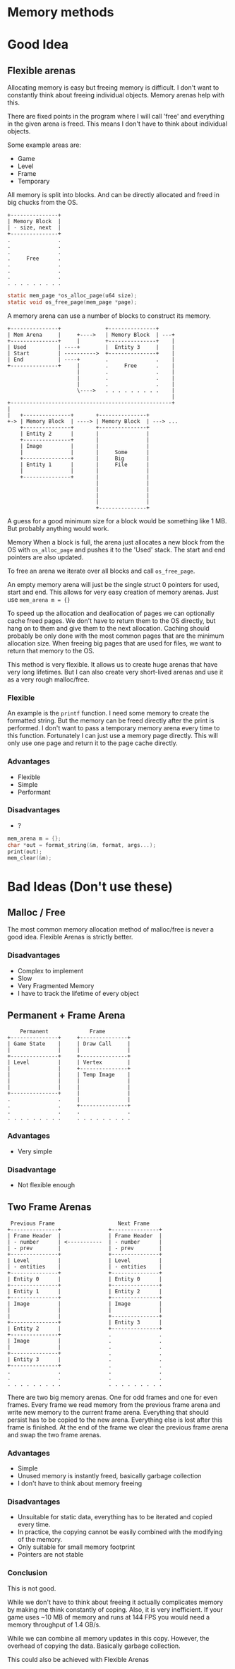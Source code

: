 <!-- Copyright (c) 2023 - Tom Smeets <tom@tsmeets.nl> -->
<!-- memory.md: Explore and document different memory allocation techniques -->
# Memory methods

# Good Idea

## Flexible arenas
Allocating memory is easy but freeing memory is difficult. I don't want to constantly think about freeing individual objects.
Memory arenas help with this.

There are fixed points in the program where I will call 'free' and everything in the given arena is freed.
This means I don't have to think about individual objects.

Some example areas are:
- Game
- Level
- Frame
- Temporary

All memory is split into blocks. And can be directly allocated and freed in big chucks from the OS.

    +---------------+
    | Memory Block  |
    | - size, next  |
    +---------------+
    .               .
    .               .
    .               .
    .     Free      .
    .               .
    .               .
    .               .
    . . . . . . . . .

```c
static mem_page *os_alloc_page(u64 size);
static void os_free_page(mem_page *page);
```

A memory arena can use a number of blocks to construct its memory.

    +---------------+              +---------------+
    | Mem Arena     |     +---->   | Memory Block  | ---+
    +---------------+     |        +---------------+    |
    | Used          | ----+        |  Entity 3     |    |
    | Start         | ---------->  +---------------+    |
    | End           | ----+        .               .    |
    +---------------+     |        .     Free      .    |
                          |        .               .    |
                          |        .               .    |
                          |        .               .    |
                          \---->   . . . . . . . . .    |
                                                        |
    +---------------------------------------------------+
    |
    |   +---------------+       +---------------+
    +-> | Memory Block  | ----> | Memory Block  | ---> ...
        +---------------+       +---------------+
        | Entity 2      |       |               |
        +---------------+       |               |
        | Image         |       |               |
        |               |       |     Some      |
        +---------------+       |     Big       |
        | Entity 1      |       |     File      |
        |               |       |               |
        +---------------+       |               |
                                |               |
                                |               |
                                |               |
                                |               |
                                +---------------+

A guess for a good minimum size for a block would be something like 1 MB. But probably anything would work.

Memory When a block is full, the arena just allocates a new block from the OS with `os_alloc_page` and pushes it to the 'Used' stack. The start and end pointers are also updated.

To free an arena we iterate over all blocks and call `os_free_page`.

An empty memory arena will just be the single struct 0 pointers for used, start and end.
This allows for very easy creation of memory arenas. Just use `mem_arena m = {}`

To speed up the allocation and deallocation of pages we can optionally cache freed pages.
We don't have to return them to the OS directly, but hang on to them and give them to the next allocation.
Caching should probably be only done with the most common pages that are the minimum allocation size.
When freeing big pages that are used for files, we want to return that memory to the OS.

This method is very flexible. It allows us to create huge arenas that have very long lifetimes.
But I can also create very short-lived arenas and use it as a very rough malloc/free.

### Flexible
An example is the `printf` function.
I need some memory to create the formatted string.
But the memory can be freed directly after the print is performed.
I don't want to pass a temporary memory arena every time to this function. Fortunately I can just use a memory page directly.
This will only use one page and return it to the page cache directly.

### Advantages
- Flexible
- Simple
- Performant

### Disadvantages
- ?

```c
mem_arena m = {};
char *out = format_string(&m, format, args...);
print(out);
mem_clear(&m);
```

# Bad Ideas (Don't use these)

## Malloc / Free
The most common memory allocation method of malloc/free is never a good idea. Flexible Arenas is strictly better.

### Disadvantages
- Complex to implement
- Slow
- Very Fragmented Memory
- I have to track the lifetime of every object

## Permanent + Frame Arena

        Permanent             Frame
    +---------------+     +---------------+
    | Game State    |     | Draw Call     |
    |               |     |               |
    +---------------+     +---------------+
    | Level         |     | Vertex        |
    |               |     +---------------+
    |               |     | Temp Image    |
    |               |     |               |
    |               |     |               |
    +---------------+     |               |
    .               .     |               |
    .               .     +---------------+
    .               .     .               .
    . . . . . . . . .     . . . . . . . . .

### Advantages
- Very simple

### Disadvantage
- Not flexible enough

## Two Frame Arenas

     Previous Frame                    Next Frame
    +---------------+               +---------------+
    | Frame Header  |               | Frame Header  |
    | - number      | <-----------  | - number      |
    | - prev        |               | - prev        |
    +---------------+               +---------------+
    | Level         |               | Level         |
    | - entities    |               | - entities    |
    +---------------+               +---------------+
    | Entity 0      |               | Entity 0      |
    +---------------+               +---------------+
    | Entity 1      |               | Entity 2      |
    +---------------+               +---------------+
    | Image         |               | Image         |
    |               |               |               |
    |               |               +---------------+
    +---------------+               | Entity 3      |
    | Entity 2      |               +---------------+
    +---------------+               .               .
    | Image         |               .               .
    |               |               .               .
    +---------------+               .               .
    | Entity 3      |               .               .
    +---------------+               .               .
    .               .               .               .
    .               .               .               .
    . . . . . . . . .               . . . . . . . . .

There are two big memory arenas.
One for odd frames and one for even frames.
Every frame we read memory from the previous frame arena and write new memory to the current frame arena.
Everything that should persist has to be copied to the new arena.
Everything else is lost after this frame is finished.
At the end of the frame we clear the previous frame arena and swap the two frame arenas.


### Advantages
- Simple
- Unused memory is instantly freed, basically garbage collection
- I don't have to think about memory freeing

### Disadvantages
- Unsuitable for static data, everything has to be iterated and copied every time.
- In practice, the copying cannot be easily combined with the modifying of the memory.
- Only suitable for small memory footprint
- Pointers are not stable

### Conclusion
This is not good.

While we don't have to think about freeing it actually complicates memory by making me think constantly of coping. Also, it is very inefficient.
If your game uses ~10 MB of memory and runs at 144 FPS you would need a memory throughput of 1.4 GB/s.

While we can combine all memory updates in this copy.
However, the overhead of copying the data.
Basically garbage collection.

This could also be achieved with Flexible Arenas
